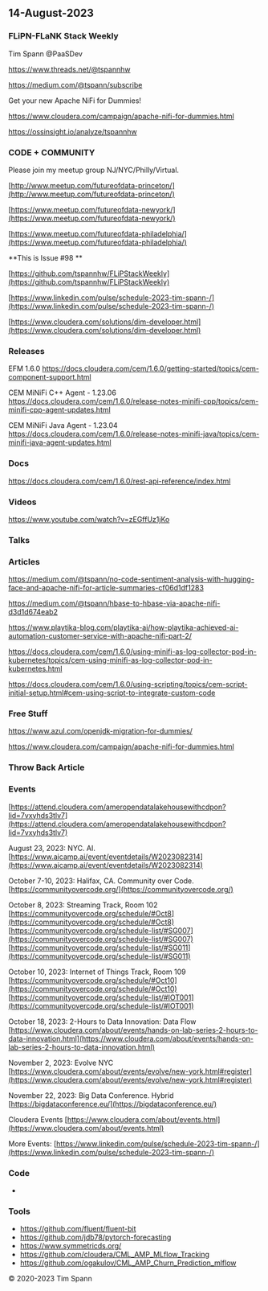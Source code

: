 ## 14-August-2023

### FLiPN-FLaNK Stack Weekly

Tim Spann @PaaSDev

https://www.threads.net/@tspannhw

https://medium.com/@tspann/subscribe

Get your new Apache NiFi for Dummies!

https://www.cloudera.com/campaign/apache-nifi-for-dummies.html

https://ossinsight.io/analyze/tspannhw


### CODE + COMMUNITY

Please join my meetup group NJ/NYC/Philly/Virtual. 

[http://www.meetup.com/futureofdata-princeton/](http://www.meetup.com/futureofdata-princeton/)

[https://www.meetup.com/futureofdata-newyork/](https://www.meetup.com/futureofdata-newyork/)

[https://www.meetup.com/futureofdata-philadelphia/](https://www.meetup.com/futureofdata-philadelphia/)


**This is Issue #98 **

[https://github.com/tspannhw/FLiPStackWeekly](https://github.com/tspannhw/FLiPStackWeekly)

[https://www.linkedin.com/pulse/schedule-2023-tim-spann-/](https://www.linkedin.com/pulse/schedule-2023-tim-spann-/)

[https://www.cloudera.com/solutions/dim-developer.html](https://www.cloudera.com/solutions/dim-developer.html)


### Releases

EFM 1.6.0
https://docs.cloudera.com/cem/1.6.0/getting-started/topics/cem-component-support.html

CEM MiNiFi C++ Agent - 1.23.06
https://docs.cloudera.com/cem/1.6.0/release-notes-minifi-cpp/topics/cem-minifi-cpp-agent-updates.html

CEM MiNiFi Java Agent - 1.23.04
https://docs.cloudera.com/cem/1.6.0/release-notes-minifi-java/topics/cem-minifi-java-agent-updates.html


### Docs

https://docs.cloudera.com/cem/1.6.0/rest-api-reference/index.html


### Videos


https://www.youtube.com/watch?v=zEGffUz1jKo

### Talks



### Articles

https://medium.com/@tspann/no-code-sentiment-analysis-with-hugging-face-and-apache-nifi-for-article-summaries-cf06d1df1283

https://medium.com/@tspann/hbase-to-hbase-via-apache-nifi-d3d1d674eab2

https://www.playtika-blog.com/playtika-ai/how-playtika-achieved-ai-automation-customer-service-with-apache-nifi-part-2/

https://docs.cloudera.com/cem/1.6.0/using-minifi-as-log-collector-pod-in-kubernetes/topics/cem-using-minifi-as-log-collector-pod-in-kubernetes.html

https://docs.cloudera.com/cem/1.6.0/using-scripting/topics/cem-script-initial-setup.html#cem-using-script-to-integrate-custom-code


### Free Stuff

https://www.azul.com/openjdk-migration-for-dummies/

https://www.cloudera.com/campaign/apache-nifi-for-dummies.html


### Throw Back Article




### Events

[https://attend.cloudera.com/ameropendatalakehousewithcdpon?lid=7vxyhds3tlv7](https://attend.cloudera.com/ameropendatalakehousewithcdpon?lid=7vxyhds3tlv7)

August 23, 2023:   NYC.  AI.
[https://www.aicamp.ai/event/eventdetails/W2023082314](https://www.aicamp.ai/event/eventdetails/W2023082314)

October 7-10, 2023:  Halifax, CA.   Community over Code.
[https://communityovercode.org/](https://communityovercode.org/)

October 8, 2023:  Streaming Track, Room 102
[https://communityovercode.org/schedule/#Oct8](https://communityovercode.org/schedule/#Oct8)
[https://communityovercode.org/schedule-list/#SG007](https://communityovercode.org/schedule-list/#SG007)
[https://communityovercode.org/schedule-list/#SG011](https://communityovercode.org/schedule-list/#SG011)

October 10, 2023:  Internet of Things Track, Room 109
[https://communityovercode.org/schedule/#Oct10](https://communityovercode.org/schedule/#Oct10)
[https://communityovercode.org/schedule-list/#IOT001](https://communityovercode.org/schedule-list/#IOT001)

October 18, 2023:  2-Hours to Data Innovation:   Data Flow
[https://www.cloudera.com/about/events/hands-on-lab-series-2-hours-to-data-innovation.html](https://www.cloudera.com/about/events/hands-on-lab-series-2-hours-to-data-innovation.html)

November 2, 2023:  Evolve NYC
[https://www.cloudera.com/about/events/evolve/new-york.html#register](https://www.cloudera.com/about/events/evolve/new-york.html#register)

November 22, 2023: Big Data Conference.   Hybrid  
[https://bigdataconference.eu/](https://bigdataconference.eu/)

Cloudera Events
[https://www.cloudera.com/about/events.html](https://www.cloudera.com/about/events.html)

More Events:
[https://www.linkedin.com/pulse/schedule-2023-tim-spann-/](https://www.linkedin.com/pulse/schedule-2023-tim-spann-/)


### Code

* 
  
### Tools

* https://github.com/fluent/fluent-bit
* https://github.com/jdb78/pytorch-forecasting
* https://www.symmetricds.org/
* https://github.com/cloudera/CML_AMP_MLflow_Tracking
* https://github.com/ogakulov/CML_AMP_Churn_Prediction_mlflow
  
&copy; 2020-2023 Tim Spann
